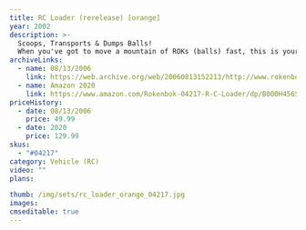 ```yaml
---
title: RC Loader (rerelease) [orange]
year: 2002
description: >-
  Scoops, Transports & Dumps Balls!
  When you've got to move a mountain of ROKs (balls) fast, this is your workhorse. Scoop a bucket-load of ROKs and lift them in to the bed. When your bed's full, drive to your destination and then dump the load. Works ideally with the Motorized Conveyor and Power ROK-Lift. Having more than one of these on the job makes short work of any project. Requires a Start Set and three AA batteries (not included).
archiveLinks:
  - name: 08/13/2006
    link: https://web.archive.org/web/20060813152213/http://www.rokenbok.com/catalog/pd_rcv_04217.html
  - name: Amazon 2020
    link: https://www.amazon.com/Rokenbok-04217-R-C-Loader/dp/B000H456SA
priceHistory:
  - date: 08/13/2006
    price: 49.99
  - date: 2020
    price: 129.99
skus:
  - "#04217"
category: Vehicle (RC)
video: ""
plans:

thumb: /img/sets/rc_loader_orange_04217.jpg
images:
cmseditable: true
---
```

